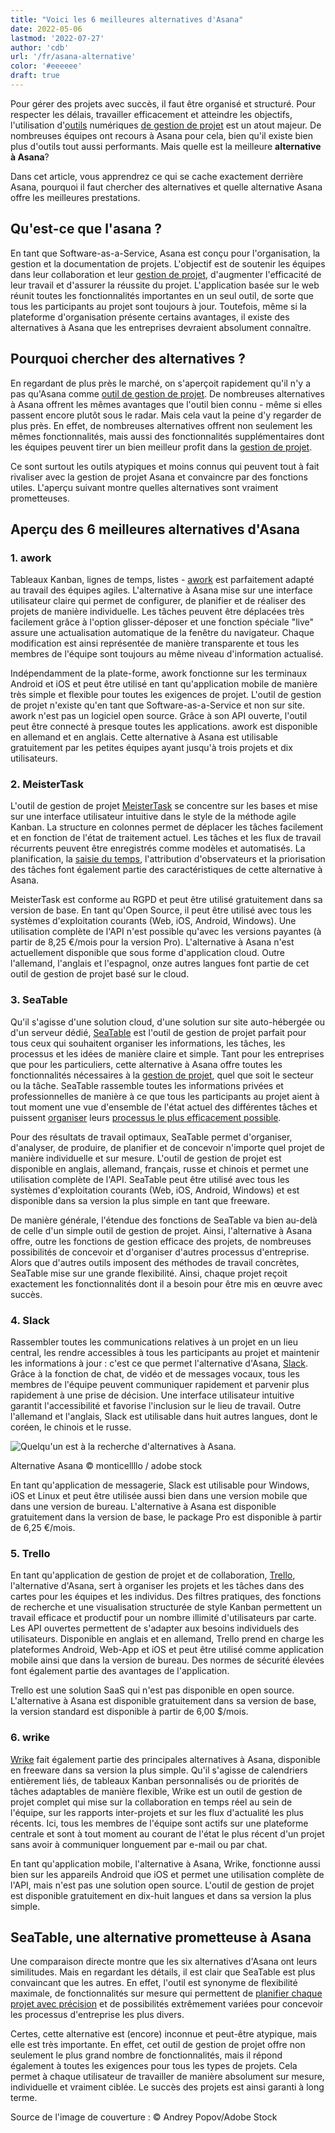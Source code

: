 ```yaml
---
title: "Voici les 6 meilleures alternatives d'Asana"
date: 2022-05-06
lastmod: '2022-07-27'
author: 'cdb'
url: '/fr/asana-alternative'
color: '#eeeeee'
draft: true
---
```


Pour gérer des projets avec succès, il faut être organisé et structuré. Pour respecter les délais, travailler efficacement et atteindre les objectifs, l'utilisation d'[outils](https://seatable.io/fr/projekt-management-tool/) numériques [de gestion de projet](https://seatable.io/fr/projekt-management-tool/) est un atout majeur. De nombreuses équipes ont recours à Asana pour cela, bien qu'il existe bien plus d'outils tout aussi performants. Mais quelle est la meilleure **alternative à Asana**?

Dans cet article, vous apprendrez ce qui se cache exactement derrière Asana, pourquoi il faut chercher des alternatives et quelle alternative Asana offre les meilleures prestations.

## Qu'est-ce que l'asana ?

En tant que Software-as-a-Service, Asana est conçu pour l'organisation, la gestion et la documentation de projets. L'objectif est de soutenir les équipes dans leur collaboration et leur [gestion de projet](https://seatable.io/fr/projektmanagement-methoden-im-ueberblick/), d'augmenter l'efficacité de leur travail et d'assurer la réussite du projet. L'application basée sur le web réunit toutes les fonctionnalités importantes en un seul outil, de sorte que tous les participants au projet sont toujours à jour. Toutefois, même si la plateforme d'organisation présente certains avantages, il existe des alternatives à Asana que les entreprises devraient absolument connaître.

## Pourquoi chercher des alternatives ?

En regardant de plus près le marché, on s'aperçoit rapidement qu'il n'y a pas qu'Asana comme [outil de gestion de projet](https://seatable.io/fr/projekt-management-tool/). De nombreuses alternatives à Asana offrent les mêmes avantages que l'outil bien connu - même si elles passent encore plutôt sous le radar. Mais cela vaut la peine d'y regarder de plus près. En effet, de nombreuses alternatives offrent non seulement les mêmes fonctionnalités, mais aussi des fonctionnalités supplémentaires dont les équipes peuvent tirer un bien meilleur profit dans la [gestion de projet](https://seatable.io/fr/gestion-de-projet/).

Ce sont surtout les outils atypiques et moins connus qui peuvent tout à fait rivaliser avec la gestion de projet Asana et convaincre par des fonctions utiles. L'aperçu suivant montre quelles alternatives sont vraiment prometteuses.

## Aperçu des 6 meilleures alternatives d'Asana

### 1\. awork

Tableaux Kanban, lignes de temps, listes - [awork](https://www.awork.io/) est parfaitement adapté au travail des équipes agiles. L'alternative à Asana mise sur une interface utilisateur claire qui permet de configurer, de planifier et de réaliser des projets de manière individuelle. Les tâches peuvent être déplacées très facilement grâce à l'option glisser-déposer et une fonction spéciale "live" assure une actualisation automatique de la fenêtre du navigateur. Chaque modification est ainsi représentée de manière transparente et tous les membres de l'équipe sont toujours au même niveau d'information actualisé.

Indépendamment de la plate-forme, awork fonctionne sur les terminaux Android et iOS et peut être utilisé en tant qu'application mobile de manière très simple et flexible pour toutes les exigences de projet. L'outil de gestion de projet n'existe qu'en tant que Software-as-a-Service et non sur site. awork n'est pas un logiciel open source. Grâce à son API ouverte, l'outil peut être connecté à presque toutes les applications. awork est disponible en allemand et en anglais. Cette alternative à Asana est utilisable gratuitement par les petites équipes ayant jusqu'à trois projets et dix utilisateurs.

### 2\. MeisterTask

L'outil de gestion de projet [MeisterTask](https://www.meistertask.com/de) se concentre sur les bases et mise sur une interface utilisateur intuitive dans le style de la méthode agile Kanban. La structure en colonnes permet de déplacer les tâches facilement et en fonction de l'état de traitement actuel. Les tâches et les flux de travail récurrents peuvent être enregistrés comme modèles et automatisés. La planification, la [saisie du temps](https://seatable.io/fr/arbeitszeiterfassung-in-excel/), l'attribution d'observateurs et la priorisation des tâches font également partie des caractéristiques de cette alternative à Asana.

MeisterTask est conforme au RGPD et peut être utilisé gratuitement dans sa version de base. En tant qu'Open Source, il peut être utilisé avec tous les systèmes d'exploitation courants (Web, iOS, Android, Windows). Une utilisation complète de l'API n'est possible qu'avec les versions payantes (à partir de 8,25 €/mois pour la version Pro). L'alternative à Asana n'est actuellement disponible que sous forme d'application cloud. Outre l'allemand, l'anglais et l'espagnol, onze autres langues font partie de cet outil de gestion de projet basé sur le cloud.

### 3\. SeaTable

Qu'il s'agisse d'une solution cloud, d'une solution sur site auto-hébergée ou d'un serveur dédié, [SeaTable](https://seatable.io/fr/) est l'outil de gestion de projet parfait pour tous ceux qui souhaitent organiser les informations, les tâches, les processus et les idées de manière claire et simple. Tant pour les entreprises que pour les particuliers, cette alternative à Asana offre toutes les fonctionnalités nécessaires à la [gestion de projet](https://seatable.io/fr/projektmanagement-methoden-im-ueberblick/), quel que soit le secteur ou la tâche. SeaTable rassemble toutes les informations privées et professionnelles de manière à ce que tous les participants au projet aient à tout moment une vue d'ensemble de l'état actuel des différentes tâches et puissent [organiser](https://seatable.io/fr/vorlagen-projektplanung/) leurs [processus le plus efficacement possible](https://seatable.io/fr/vorlagen-projektplanung/).

Pour des résultats de travail optimaux, SeaTable permet d'organiser, d'analyser, de produire, de planifier et de concevoir n'importe quel projet de manière individuelle et sur mesure. L'outil de gestion de projet est disponible en anglais, allemand, français, russe et chinois et permet une utilisation complète de l'API. SeaTable peut être utilisé avec tous les systèmes d'exploitation courants (Web, iOS, Android, Windows) et est disponible dans sa version la plus simple en tant que freeware.

De manière générale, l'étendue des fonctions de SeaTable va bien au-delà de celle d'un simple outil de gestion de projet. Ainsi, l'alternative à Asana offre, outre les fonctions de gestion efficace des projets, de nombreuses possibilités de concevoir et d'organiser d'autres processus d'entreprise. Alors que d'autres outils imposent des méthodes de travail concrètes, SeaTable mise sur une grande flexibilité. Ainsi, chaque projet reçoit exactement les fonctionnalités dont il a besoin pour être mis en œuvre avec succès.

### 4\. Slack

Rassembler toutes les communications relatives à un projet en un lieu central, les rendre accessibles à tous les participants au projet et maintenir les informations à jour : c'est ce que permet l'alternative d'Asana, [Slack](https://slack.com/intl/de-de/). Grâce à la fonction de chat, de vidéo et de messages vocaux, tous les membres de l'équipe peuvent communiquer rapidement et parvenir plus rapidement à une prise de décision. Une interface utilisateur intuitive garantit l'accessibilité et favorise l'inclusion sur le lieu de travail. Outre l'allemand et l'anglais, Slack est utilisable dans huit autres langues, dont le coréen, le chinois et le russe.

![Quelqu'un est à la recherche d'alternatives à Asana.](https://seatable.io/wp-content/uploads/2022/05/Asana-Alternative_AdobeStock_391018024_bearbeitet-711x474.jpg)

Alternative Asana © monticellllo / adobe stock

En tant qu'application de messagerie, Slack est utilisable pour Windows, iOS et Linux et peut être utilisée aussi bien dans une version mobile que dans une version de bureau. L'alternative à Asana est disponible gratuitement dans la version de base, le package Pro est disponible à partir de 6,25 €/mois.

### 5\. Trello

En tant qu'application de gestion de projet et de collaboration, [Trello](https://trello.com/de), l'alternative d'Asana, sert à organiser les projets et les tâches dans des cartes pour les équipes et les individus. Des filtres pratiques, des fonctions de recherche et une visualisation structurée de style Kanban permettent un travail efficace et productif pour un nombre illimité d'utilisateurs par carte. Les API ouvertes permettent de s'adapter aux besoins individuels des utilisateurs. Disponible en anglais et en allemand, Trello prend en charge les plateformes Android, Web-App et iOS et peut être utilisé comme application mobile ainsi que dans la version de bureau. Des normes de sécurité élevées font également partie des avantages de l'application.

Trello est une solution SaaS qui n'est pas disponible en open source. L'alternative à Asana est disponible gratuitement dans sa version de base, la version standard est disponible à partir de 6,00 $/mois.

### 6\. wrike

[Wrike](https://www.wrike.com/de/) fait également partie des principales alternatives à Asana, disponible en freeware dans sa version la plus simple. Qu'il s'agisse de calendriers entièrement liés, de tableaux Kanban personnalisés ou de priorités de tâches adaptables de manière flexible, Wrike est un outil de gestion de projet complet qui mise sur la collaboration en temps réel au sein de l'équipe, sur les rapports inter-projets et sur les flux d'actualité les plus récents. Ici, tous les membres de l'équipe sont actifs sur une plateforme centrale et sont à tout moment au courant de l'état le plus récent d'un projet sans avoir à communiquer longuement par e-mail ou par chat.

En tant qu'application mobile, l'alternative à Asana, Wrike, fonctionne aussi bien sur les appareils Android que iOS et permet une utilisation complète de l'API, mais n'est pas une solution open source. L'outil de gestion de projet est disponible gratuitement en dix-huit langues et dans sa version la plus simple.

## SeaTable, une alternative prometteuse à Asana

Une comparaison directe montre que les six alternatives d'Asana ont leurs similitudes. Mais en regardant les détails, il est clair que SeaTable est plus convaincant que les autres. En effet, l'outil est synonyme de flexibilité maximale, de fonctionnalités sur mesure qui permettent de [planifier chaque projet avec précision](https://seatable.io/fr/modeles/) et de possibilités extrêmement variées pour concevoir les processus d'entreprise les plus divers.

Certes, cette alternative est (encore) inconnue et peut-être atypique, mais elle est très importante. En effet, cet outil de gestion de projet offre non seulement le plus grand nombre de fonctionnalités, mais il répond également à toutes les exigences pour tous les types de projets. Cela permet à chaque utilisateur de travailler de manière absolument sur mesure, individuelle et vraiment ciblée. Le succès des projets est ainsi garanti à long terme.

Source de l'image de couverture : © Andrey Popov/Adobe Stock
